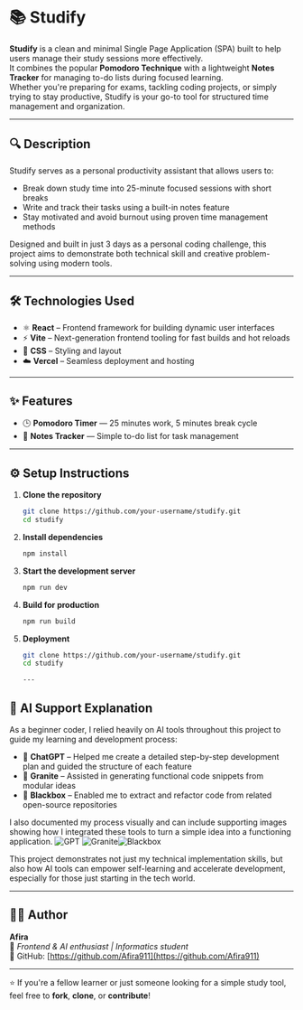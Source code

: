 # 📚 Studify

**Studify** is a clean and minimal Single Page Application (SPA) built to help users manage their study sessions more effectively.  
It combines the popular **Pomodoro Technique** with a lightweight **Notes Tracker** for managing to-do lists during focused learning.  
Whether you're preparing for exams, tackling coding projects, or simply trying to stay productive, Studify is your go-to tool for structured time management and organization.

---

## 🔍 Description

Studify serves as a personal productivity assistant that allows users to:

- Break down study time into 25-minute focused sessions with short breaks
- Write and track their tasks using a built-in notes feature
- Stay motivated and avoid burnout using proven time management methods

Designed and built in just 3 days as a personal coding challenge, this project aims to demonstrate both technical skill and creative problem-solving using modern tools.

---

## 🛠️ Technologies Used

- ⚛️ **React** – Frontend framework for building dynamic user interfaces
- ⚡ **Vite** – Next-generation frontend tooling for fast builds and hot reloads
- 🎨 **CSS** – Styling and layout
- ☁️ **Vercel** – Seamless deployment and hosting

---

## ✨ Features

- 🕒 **Pomodoro Timer** — 25 minutes work, 5 minutes break cycle
- 📝 **Notes Tracker** — Simple to-do list for task management

---

## ⚙️ Setup Instructions

1. **Clone the repository**
   ```bash
   git clone https://github.com/your-username/studify.git
   cd studify
2. **Install dependencies**
   ```bash
   npm install
3. **Start the development server**
   ```bash
   npm run dev
4. **Build for production**
   ```bash
   npm run build
5. **Deployment**
   ```bash
   git clone https://github.com/your-username/studify.git
   cd studify
   
   ---
## 🤖 AI Support Explanation

As a beginner coder, I relied heavily on AI tools throughout this project to guide my learning and development process:

- 🧠 **ChatGPT** – Helped me create a detailed step-by-step development plan and guided the structure of each feature
- 🧩 **Granite** – Assisted in generating functional code snippets from modular ideas
- 🔄 **Blackbox** – Enabled me to extract and refactor code from related open-source repositories

I also documented my process visually and can include supporting images showing how I integrated these tools to turn a simple idea into a functioning application.
![GPT](./public/gptSS.png) ![Granite](./public/graniteSS.png)![Blackbox](./public/blackboxSS.png)

This project demonstrates not just my technical implementation skills, but also how AI tools can empower self-learning and accelerate development, especially for those just starting in the tech world.

---

## 👩‍💻 Author

**Afira**  
📍 *Frontend & AI enthusiast | Informatics student*  
🔗 GitHub: [https://github.com/Afira911](https://github.com/Afira911)  

---

⭐ If you're a fellow learner or just someone looking for a simple study tool, feel free to **fork**, **clone**, or **contribute**!

